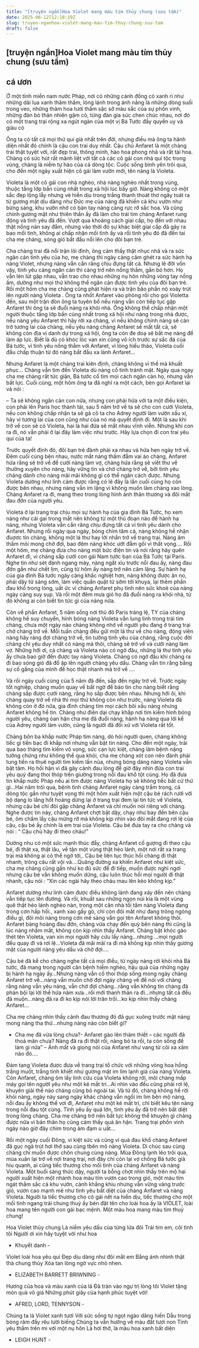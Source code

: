 ```yaml
---
title: "[truyện ngắn]Hoa Violet mang màu tím thủy chung (sưu tầm)"
date: 2025-06-12T12:18:19Z
slug: truyen-nganhoa-violet-mang-mau-tim-thuy-chung-suu-tam
draft: false
---
```


## [truyện ngắn]Hoa Violet mang màu tím thủy chung (sưu tầm)

## cá ươn

Ở một tỉnh miền nam nước Pháp, nơi có những cánh đồng cỏ xanh rì như những dải lụa xanh thăm thẳm, lóng lánh trong ánh nắng là những dòng suối trong veo, những thảm hoa tươi thắm sặc sỡ màu sắc của sự phồn vinh, những đàn bò thản nhiên gặm cỏ, từng đàn gia súc chen chúc nhau, nơi đó có một trang trại rộng xa ngút ngàn của một vị Bá Tước đầy quyền uy và giàu có
 
Ông ta có tất cả mọi thứ quí giá nhất trên đời, nhưng điều mà ông ta hãnh diện nhất đó chính là cậu con trai duy nhất. Cậu chủ Anfaret là một chàng trai thật tuyệt vời, rất đẹp trai, thông minh, hào hoa phong nhã và rất tài hoa. Chàng có sức hút rất mãnh liệt với tất cả các cô gái con nhà quí tộc trong vùng, chàng là niềm tự hào của cả dòng tộc. Cuộc sống bình yên trôi qua, cho đến một ngày xuất hiện cô gái làm vườn mới, tên nàng là Violeta.
 
Violeta là một cô gái con nhà nghèo, nhà nàng nghèo nhất trong vùng, thuộc tầng lớp bần cùng nhất trong xã hội lúc bấy giờ. Nàng không có một sắc đẹp lộng lẫy nhưng vẻ hiền dịu trong trắng thanh thoát thơ ngây toát ra từ gương mặt dịu dàng như Đức mẹ của nàng đã khiến cả khu vườn như bừng sáng, khu vườn nhờ có bàn tay nàng càng rực rỡ sắc hoa. Và cũng chính gương mặt như thiên thần ấy đã làm cho trái tim chàng Anfaret rung động và tình yêu đã đến. Vượt qua khoảng cách giai cấp, họ đến với nhau thật nồng nàn say đắm, nhưng vào thời đó sự khác biệt giai cấp đã gây ra bao mối tình, không ai chấp nhận mối tình ấy và rồi tình yêu đó đã đến tai cha mẹ chàng, sóng gió bắt đầu nổi lên cho đôi bạn trẻ.
 
Cha chàng trai đã nổi trận lôi đình, ông cảm thấy thật nhục nhã và ra sức ngăn cản tình yêu của họ, mẹ chàng thì ngày càng căm ghét ra sức hành hạ nàng Violet, nhưng nàng vẫn cắn răng chịu đựng tất cả. Nhưng lẽ đời vốn vậy, tình yêu càng ngăn cản thì càng trở nên nồng thắm, gắn bó hơn. Họ vẫn lén lút gặp nhau, vẫn trao cho nhau những nụ hôn những vòng tay nồng ấm, dường như mọi thứ không thể ngăn cản được tình yêu của đôi bạn trẻ. 
Rồi một hôm cha mẹ chàng cũng phát hiện ra và trận bão phẫn nộ xoáy trút lên người nàng Violeta . Ông ta nhốt Anfaret vào phòng rồi cho gọi Violetta đến, sau một trận đòn ông ta tuyên bố nếu nàng vẫn còn tiếp tục gặp Anfaret thì ông ta sẽ đuổi nàng ra khỏi nhà. Ông không thể chấp nhận một người thuộc tầng lớp bần cùng nhất trong xã hội như nàng trong nhà được, nếu nàng yêu Anfaret thì hãy rời xa chàng, vì nếu không chính nàng sẽ cản trở tương lai của chàng, nếu yêu nàng chàng Anfaret sẽ mất tất cả, sẽ không còn địa vị danh dự trong xã hội, ông ta còn đe doạ sẽ bắt mẹ nàng để làm áp lực. Biết là dù có khóc lóc van xin cũng vô ích trước sự sắc đá của Bá tước, vì tình yêu nồng thắm với Anfaret, vì lòng hiếu thảo, Violeta cuối đầu chấp thuận từ đó nàng bắt đầu xa lánh Anfaret…
 
Nhưng Anfaret là một chàng trai kiên định, chàng không vì thế mà khuất phục… Chàng vẫn tìm đến Violeta dù nàng cố tình tránh mặt. Ngày qua ngay cha mẹ chàng rất tức giận, Bá tước cố tìm mọi cách ngăn cản họ, nhưng vẫn bất lực. Cuối cùng, một hôm ông ta đã nghĩ ra một cách, bèn gọi Anfaret lại và nói :
 
– Ta sẽ không ngăn cản con nữa, nhưng con phải hứa với ta một đìều kiện, con phải lên Paris học thành tài, sau 5 năm trở về ta sẽ cho con cưới Violeta, nếu con không chấp nhận ta sẽ gả cô ta cho Adrey người làm vườn xấu xí, hãy vì tương lai của con cũng như của nó mà quyết định đi. Một là sau khi trở về con sẽ có Violeta, hai là hai đứa sẽ mất nhau vĩnh viễn. Nhưng khi con ra đi, nó vẫn phải ở lại đây làm việc như trước. Hãy lựa chọn đi con trai yêu quí của ta!
 
Trước quyết định đó, đôi bạn trẻ đành phải xa nhau và hứa hẹn ngày trở về. Đêm cuối cùng bên nhau, nước mắt nàng thấm đẫm vai áo chàng, Anfaret hứa rằng sẽ trở về để cưới nàng làm vợ, chàng hứa rằng sẽ viết thư về thường xuyên cho nàng, hãy vững tin và chờ chàng trở về, bởi tình yêu chàng dành cho nàng mãi mãi không gì có thể ngăn cách được. Nhưng Violeta dường như linh cảm được rằng có lẽ đây là lần cuối cùng họ còn được bên nhau, nhưng nàng vẫn im lặng vì không muốn làm chàng xao lòng. Chàng Anfaret ra đi, mang theo trong lòng hình ảnh thân thương và đôi mắt đau đớn của người yêu.
 
Violeta ở lại trang trại chịu mọi sự hành hạ của gia đình Bá Tước, họ xem nàng như cái gai trong mắt nên không từ một thủ đoạn nào để hành hạ nàng, nhưng Violeta vẫn cắn răng chịu đựng tất cả vì tình yêu dành cho Anfaret. Nhưng rồi ngày qua ngày, bóng chim tăm cá, nàng không hề nhận đuợơc tin chàng, không một lá thư hay lời nhắn trở về trang trại. Nàng âm thầm mỏi mong chờ đợi, bao đêm nàng khóc ướt đẫm gối vì thất vọng…. Rồi một hôm, mẹ chàng đưa cho nàng một bức điện tín và nói rằng hãy quên Anfaret đi, vì chàng sắp cưới con gái Nam tước bạn của Bá Tước tại Paris. Nghe tin như sét đánh ngang mày, nàng ngất xỉu trước nỗi đau ấy, nàng đau đớn gần như chết lịm, cũng từ hôm ấy nàng trở nên câm lặng. Sự hành hạ cùa gia đình Bá tước ngày càng khắc nghiệt hơn, nàng không được ăn no, phải dậy từ sáng sớm, làm việc quần quật từ sớm tới khuya, lại thêm phần đau khổ trong lòng, uất ức vì chàng Anfaret phụ tình nên sức khoẻ của nàng ngày càng suy sụp. Và rồi một đêm mưa gió họ đã đuổi nàng ra khỏi nhà, từ đó không ai còn biết tin tức gì của nàng nữa.
 
Còn về phần Anfaret, 5 năm sống nơi thủ đô Paris tráng lệ, TY của chàng không hề suy chuyển, hình bóng nàng Violeta vẫn lung linh trong trái tim chàng, chưa một ngày nào chàng không nhớ về người yêu đang ở trang trại chờ chàng trở về. Mỗi tuần chàng đều gửi một lá thư về cho nàng, động viên nàng hãy ráng đợi chàng trở về, tin tưởng tình yêu của chàng, rằng cuộc đời chàng chỉ yêu duy nhất có nàng mà thôi, chàng sẽ trở về và cưới nàng làm vợ. Những hỡi ơi, cả chàng và Violeta nào có ngờ đâu, những lá thư tình yêu ấy chưa bao giờ đến được tay nàng Violeta. Chàng có ngờ đâu khi chàng ra đi bao sóng gió đã đổ ập lên người chàng yêu dấu. Chàng vẫn tin rằng bằng sự cố gắng của mình để học thật nhanh mà trở về ….
 
Và rồi ngày cuối cùng của 5 năm đã đến, sắp đến ngày trở về. Trước ngày tốt nghiệp, chàng muốn quay về bất ngờ để báo tin cho nàng biết rằng chàng sắp được cưới nàng, rằng họ sắp được bên nhau. Nhưng hỡi ôi, khi chàng quay trở về nhà thì mọi thứ không còn như trước, nàng Violeta đã không còn ở đó nữa, gia đình chàng tìm mọi cách bôi xấu nàng nhưng Anfaret không hề tin. Chàng như điên dại chạy khắp nơi tìm kiếm hình bóng người yêu, chàng óan hận cha mẹ đã đuổi nàng, hành hạ nàng qua lời kể của Adrey người làm vườn, cũng là người đã đối xử với Violeta rất tốt.
 
Chàng bôn ba khắp nước Pháp tìm nàng, dò hỏi người quen, chàng không tiếc gì tiền bạc đi khắp nơi nhưng vẫn bặt tin nàng. Cho đến một ngày, trải qua bao tháng tìm kiếm vô vọng, sức cạn lực kiệt, chàng lâm bệnh nặng tưởng chừng như không thể qua khỏi, cha mẹ chàng xót con nên đành phải tung tiền ra thuê người tìm kiếm lần nũa, nhưng bóng dáng nàng Violeta vẫn bặt tăm. Họ hối hận vì đã gây cảnh đau lòng để giờ đây nhìn đứa con trai yêu quý đang thoi thóp trên giường trong nỗi đau khổ tột cùng. Họ đã đưa tin khắp nước Pháp nếu ai tìm được nàng Violeta họ sẽ không tiếc bất cứ thứ gì…Hai năm trôi qua, bệnh tình chàng Anfaret ngày càng trầm trọng, cả dòng tộc gần như tuyệt vọng thì một hôm xuất hiện một cậu bé rách rưới với bộ dạng lo lắng hốt hoảng dừng lại ở trang trại đem lại tin tức về Violeta, nhưng cậu bé chỉ đòi gặp chàng Anfaret và chỉ muốn nói riêng với chàng. Nghe được tin này, chàng Anfaret chợt bật dậy, chạy như bay đến bên cậu bé, ôm chầm lấy cậu mừng rỡ mà không kịp nhìn vào đôi mắt đang rơi lệ của cậu, cậu bé ấy chính là em trai của Violeta. Cậu bé đưa tay ra cho chàng và nói : “ Cậu chủ hãy đi theo cháu!”
 
Dường nhu có một sức mạnh thúc đẩy, chàng Anfaret cố gượng đi theo cậu bé, đi thật xa, thật lâu, về tận một vùng thật hẻo lánh, một nơi rất xa trang trại mà không ai có thể ngờ tới,. Cậu bé liên tục thúc hối chàng đi thật nhanh, trông câu rất vội vã….Quãng đường xa khiến Anfaret như kiệt sức, cha mẹ chàng cũng gần như ko đủ sức để đi tiếp, muốn được nghỉ ngơi nhưng cậu bé vẫn không muốn dừng, cậu luôn thúc hối mọi người đi thật nhanh, cậu nói : “Xin các ngài hãy theo cháu mau lên kẻo không kịp.”
 
Anfaret dường như linh cảm được điều không lành đang xảy đến nên chàng vẫn tiếp tục lên đường. Và rồi, khuất sau những ngọn núi kia là một vùng quê thật hẻo lánh nghèo nàn, trong một căn nhà tối tăm nàng Violeta đang trong cơn hấp hối., xanh xao gầy gò, chỉ còn đôi mắt như đang trông ngóng điều gì, đôi môi nàng trong cơn mê sảng vẫn gọi tên Anfaret không thôi. Anfaret bàng hoàng đau đớn, chàng vừa chạy đến quỳ bên nàng thì cũng là lúc nàng nhắm mắt, không còn kịp nhìn thấy Anfaret. Chàng bật khóc gào thét tên Violeta, van xin mọi người hãy cứu lấy nàng…nhưng …mọi người đều quay đi và rơi lệ…Violeta đã mãi mãi ra đi mà không kịp nhìn thấy gương mặt của người nàng yêu dấu và chờ đợi….
 
Cậu bé đã kể cho chàng nghe tất cả mọi điều, từ ngày nàng rời khỏi nhà Bá tước, đã mang trong người căn bệnh hiểm nghèo, hậu quả của những ngày bị hành hạ ngày ấy…Nhưng nàng vẫn cố thoi thóp sống mong ngày chàng Anfaret trở về…nàng vẫn muốn chờ đợi ngày chàng về để nói với chàng rằng nàng vẫn yêu nàng, vẫn chờ đợi chàng…rằng vẫn không tin chàng đã phản bội lại lời thề hứa năm xưa…rồi mới thanh thản ra đi…nhưng tất cả đều đã muộn…nàng đã ra đi ko kịp nói lời trăn trối…ko kịp nhìn thấy chàng Anfaret…
 
Cha mẹ chàng nhìn thấy cảnh đau thương đó đã gục xuông trước mặt nàng mong nàng tha thứ…nhưng nàng nào còn biết gì?
 
- Cha mẹ đã vừa lòng chưa?- Anfaret gào lên thảm thiết – các người đã thoả mãn chưa? Nàng đã ra đi thật rồi, nàng bỏ ta rồi, ta còn sống để làm gì nữa” – Ánh mắt và giọng nói của Anfaret như vang từ cõi xa xăm nào đó….
 
Đám tang Violeta được đưa về trang trại tổ chức với những vòng hoa hồng trắng muốt, trắng tinh khiết như gương mặt im lìm lạnh giá của nàng Violeta. Còn Anfaret, chàng ôm lấy linh cữu của Violeta không rời, môi chàng mấp máy gọi tên ngườI yêu như một kẻ mất trí…Ai nhìn vào đều cũng phải rơi lệ, khuyên giải thế nào chàng cũng bỏ ngoài tai. Và từ đó, chàng không hề rời khỏi nàng, ngày này sang ngày khác chàng vẫn ngồi im lìm bên mộ nàng, nỗi đau ấy không thể vơi đi, Anfaret như một kẻ mất trí, chỉ biết kêu tên nàng trong nỗi đau tột cùng. Tình yêu ấy quá lớn, tình yêu ấy đã trở nên bất diệt trong lòng chàng. Cha mẹ chàng trở nên bất lực không thể khuyên gì chàng được nữa vì bản thân họ cũng cảm thấy quá ân hận. Trang trại phồn vinh ngày nào giờ đây chìm trong ảm đạm u uất…
 
Rồi một ngày cuối Đông, vì kiệt sức và cũng vì quá đau khổ chàng Anfaret đã gục ngã trút hơi thở sau cùng tbên mộ nàng Violeta. Di chúc sau cùng chàng chỉ muốn được chôn chung cùng nàng. Mùa Đông lạnh lẽo trôi qua, mùa xuân lại trở về nơi trang trại, nơi đây chỉ còn lại vợ chồng Bá tước già hiu quạnh, ai cũng tiếc thương cho mối tình của chàng Anfaret và nàng Violeta. 
Một buổi sáng thức dậy, người ta bỗng chợt nhìn thấy trên mộ hai người xuất hiện một nhánh hoa màu tím vươn cao trong gió, một màu tím ngát thắm sắc cả khu vườn, cành khẳng khiu nhưng vẫn vững vàng trước gió, vươn cao mạnh mẽ như tình yêu bất diệt của chàng Anfaret và nàng Violeta. Người ta tiếc thương cho cô gái nết na hiền dịu, tiếc thương cho một mối tình ngang trái chung thuỷ ấy bèn đặt tên cho loài hoa ấy là VIOLET, loài hoa mang tên người con gái bạc mệnh. Một màu hoa mang màu tìm thuỷ chung!
 
  Hoa Violet thủy chung
Là niềm yêu dấu của từng lứa đôi
Trái tim em, cõi tình tôi
Người ơi xin hãy tuyệt vời như hoa
- Khuyết danh -

Violet loài hoa yêu quí
Đẹp dịu dàng như đôi mắt em
Bằng ánh nhình thật thà chung thủy
Xóa tan lòng ngờ vực nhỏ nhen.
- ELIZABETH BARRETT BRIWNING -

Hương của hoa và màu xanh của lá
Đã tràn vào ngự trị lòng tôi
Violet tặng món quà vô giá
Những phút giây của hạnh phúc tuyệt vời!
- AFRED, LORD, TENNYSON -

Chúng ta là Violet xanh tươi
Với sức sống tự ngọt ngào dâng hiến
Dẫu trong bóng râm đầy rêu lười biếng
Chúng ta vẫn hướng về màu đất tươi non
Tình yêu thắm trên mi với một nụ hôn
Là hơi thở, là màu hoa xanh bất diện
- LEIGH HUNT -
